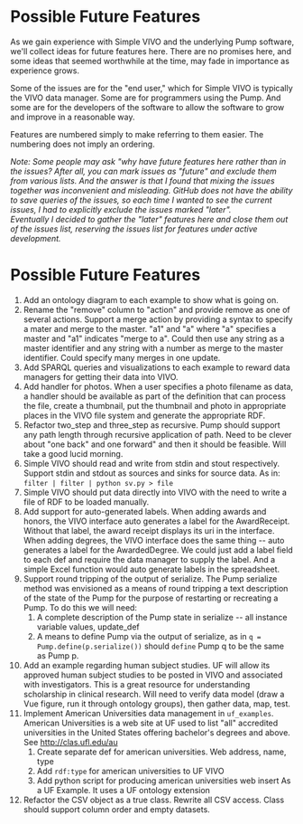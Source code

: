 # Possible Future Features

As we gain experience with Simple VIVO and the underlying Pump software, we'll collect ideas for future features here.  There are no promises here, and some ideas that seemed worthwhile at the time, may fade in importance as experience grows.

Some of the issues are for the "end user," which for Simple VIVO is typically the VIVO data manager.  Some are for programmers using the Pump.  And some are for the developers of the software to allow the software to grow and improve in a reasonable way.

Features are numbered simply to make referring to them easier.  The numbering does not imply an ordering.

*Note:  Some people may ask "why have future features here rather than in the issues?  After all, you can mark 
issues as "future" and exclude them from various lists.  And the answer is that I found that mixing the issues 
together was inconvenient and misleading.  GitHub does not have the ability to save queries of the issues, 
so each time I wanted to see the current issues, I had to explicitly exclude the issues marked "later".  
Eventually I decided to gather the "later" features here and close them out of the issues list, reserving the 
issues list for features under active development.*

# Possible Future Features

1. Add an ontology diagram to each example to show what is going on.
1. Rename the "remove" column to "action" and provide remove as one of several actions.  Support a merge action
by providing a syntax to specify a mater and merge to the master. "a1" and "a" where "a" specifies a master and "a1" indicates "merge to a".  Could then use any string as a master identifier and any string with a number as merge to the master identifier.  Could specify many merges in one update.
1. Add SPARQL queries and visualizations to each example to reward data managers for getting their data into VIVO.
1. Add handler for photos. When a user specifies a photo filename as data, a handler should be available as part of the definition that can process the file, create a thumbnail, put the thumbnail and photo in appropriate places in the VIVO file system and generate the appropriate RDF.
1. Refactor two_step and three_step as recursive.  Pump should support any path length through recursive application of path. Need to be clever about "one back" and one forward" and then it should be feasible. Will take a good lucid morning.
1. Simple VIVO should read and write from stdin and stout respectively.  Support stdin and stdout as sources and sinks for source data.  As in: `filter | filter | python sv.py > file`
1. Simple VIVO should put data directly into VIVO with the need to write a file of RDF to be loaded manually.
1. Add support for auto-generated labels.  When adding awards and honors, the VIVO interface auto generates a label for the AwardReceipt.  Without that label, the award receipt displays its uri in the interface. When adding degrees, the VIVO interface does the same thing -- auto generates a label for the AwardedDegree.  We could just add a label field to each def and require the data manager to supply the label.  And a simple Excel function would auto generate labels in the spreadsheet. 
1. Support round tripping of the output of serialize.  The Pump serialize method was envisioned as a means of round tripping a text description of the state of the Pump for the purpose of restarting or recreating a Pump. To do this we will need:
    1. A complete description of the Pump state in serialize -- all instance variable values, update_def
    1. A means to define Pump via the output of serialize, as in `q = Pump.define(p.serialize())` should `define` Pump q to be the same as Pump p.
1. Add an example regarding human subject studies.  UF will allow its approved human subject studies to be posted in VIVO and associated with investigators.  This is a  great resource for understanding scholarship in clinical research.  Will need to verify data model (draw a Vue figure, run it through ontology groups), then gather data, map, test.
1. Implement American Universities data management in `uf_examples`. American Universities is a web site at UF used to list "all" accredited universities in the United States offering bachelor's degrees and above.  See http://clas.ufl.edu/au 
    1. Create separate def for american universities.  Web address, name, type
    2. Add `rdf:type` for american universities to UF VIVO
    3. Add python script for producing american universities web insert
As a UF Example. It uses a UF ontology extension
1. Refactor the CSV object as a true class.  Rewrite all CSV access.  Class should support column order and empty datasets.
